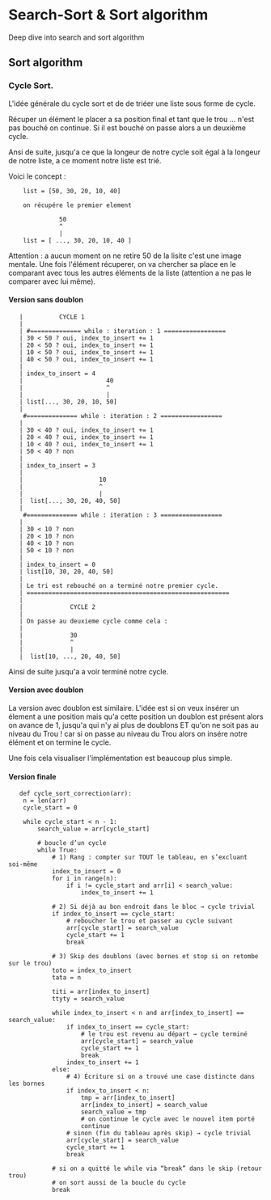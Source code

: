 # Search-Sort & Sort algorithm
Deep dive into search and sort algorithm

## Sort algorithm
### Cycle Sort.
L'idée générale du cycle sort et de de triéer une liste sous forme de cycle.

Récuper un élément le placer a sa position final et tant que le trou ... n'est pas bouché on continue. Si il est bouché on passe alors a un deuxième cycle.

Ansi de suite, jusqu'a ce que la longeur de notre cycle soit égal à la longeur de notre liste, a ce moment notre liste est trié.

Voici le concept : 
        
        list = [50, 30, 20, 10, 40]
        
        on récupére le premier element 

                  50
                  ^
                  | 
        list = [ ..., 30, 20, 10, 40 ]

Attention :  a aucun moment on ne retire 50 de la lisite c'est une image mentale. 
Une fois l'élément récuperer, on va chercher sa place en le comparant avec tous les autres éléments de la liste (attention a ne pas le comparer avec lui même). 

#### Version sans doublon

       |          CYCLE 1 
       |
       | #============== while : iteration : 1 =================
       | 30 < 50 ? oui, index_to_insert += 1
       | 20 < 50 ? oui, index_to_insert += 1
       | 10 < 50 ? oui, index_to_insert += 1
       | 40 < 50 ? oui, index_to_insert += 1
       | 
       | index_to_insert = 4               
       |                       40
       |                       ^
       |                       |    
       | list[..., 30, 20, 10, 50]
       |
        #============== while : iteration : 2 =================
       | 
       | 30 < 40 ? oui, index_to_insert += 1
       | 20 < 40 ? oui, index_to_insert += 1
       | 10 < 40 ? oui, index_to_insert += 1
       | 50 < 40 ? non
       |
       | index_to_insert = 3
       |
       |                     10
       |                     ^
       |                     |    
       |  list[..., 30, 20, 40, 50]
       |
        #============== while : iteration : 3 =================
       |
       | 30 < 10 ? non
       | 20 < 10 ? non
       | 40 < 10 ? non
       | 50 < 10 ? non
       |
       | index_to_insert = 0 
       | list[10, 30, 20, 40, 50]
       |
       | Le tri est rebouché on a terminé notre premier cycle.
       | ========================================================
       |
       |             CYCLE 2
       |
       | On passe au deuxieme cycle comme cela : 
       |
       |             30
       |             ^
       |             |
       |  list[10, ..., 20, 40, 50]

Ainsi de suite jusqu'a a voir terminé notre cycle. 


#### Version avec doublon

La version avec doublon est similaire. L'idée est si on veux insérer un élement a une position mais qu'a cette position un doublon est présent alors on avance de 1, jusqu'a qui n'y ai plus de doublons ET qu'on ne soit pas au niveau du Trou ! car si on passe au niveau du Trou alors on insére notre élément et on termine le cycle. 


Une fois cela visualiser l'implémentation est beaucoup plus simple.

#### Version finale 

       def cycle_sort_correction(arr):
        n = len(arr)
        cycle_start = 0

        while cycle_start < n - 1:
            search_value = arr[cycle_start]

            # boucle d’un cycle
            while True:
                # 1) Rang : compter sur TOUT le tableau, en s’excluant soi-même
                index_to_insert = 0
                for i in range(n):
                    if i != cycle_start and arr[i] < search_value:
                        index_to_insert += 1

                # 2) Si déjà au bon endroit dans le bloc → cycle trivial
                if index_to_insert == cycle_start:
                    # reboucher le trou et passer au cycle suivant
                    arr[cycle_start] = search_value
                    cycle_start += 1
                    break

                # 3) Skip des doublons (avec bornes et stop si on retombe sur le trou)
                toto = index_to_insert
                tata = n

                titi = arr[index_to_insert]
                ttyty = search_value

                while index_to_insert < n and arr[index_to_insert] == search_value:
                    if index_to_insert == cycle_start:
                        # le trou est revenu au départ → cycle terminé
                        arr[cycle_start] = search_value
                        cycle_start += 1
                        break
                    index_to_insert += 1
                else:
                    # 4) Écriture si on a trouvé une case distincte dans les bornes
                    if index_to_insert < n:
                        tmp = arr[index_to_insert]
                        arr[index_to_insert] = search_value
                        search_value = tmp
                        # on continue le cycle avec le nouvel item porté
                        continue
                    # sinon (fin du tableau après skip) → cycle trivial
                    arr[cycle_start] = search_value
                    cycle_start += 1
                    break

                # si on a quitté le while via “break” dans le skip (retour trou)
                # on sort aussi de la boucle du cycle
                break
